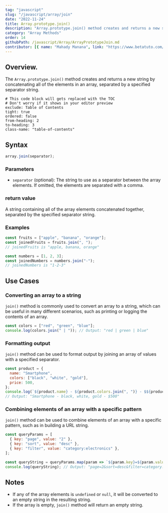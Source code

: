 ```yaml
---
tag: "javascript"
slug: "/javascript/array/join"
date: "2022-11-24"
title: Array.prototype.join()
description: "Array.prototype.join() method creates and returns a new string by concatenating all of the elements in an array, separated by a specified separator string."
category: "Array Methods"
order: 14
githubPath: /javascript/Array/ArrayPrototypeJoin.md
contributor: [{ name: "Mahady Manana", link: "https://www.betatuto.com/" }]
---
```


## Overview.

The `Array.prototype.join()` method creates and returns a new string by concatenating all of the elements in an array, separated by a specified separator string.


```toc
# This code block will gets replaced with the TOC
# Don't worry if it shows in your editor preview
exclude: Table of Contents
tight: true
ordered: false
from-heading: 2
to-heading: 3
class-name: "table-of-contents"
```


## Syntax

```javascript
array.join(separator);
```

### Parameters

- `separator` (optional): The string to use as a separator between the array elements. If omitted, the elements are separated with a comma.

### return value

A string containing all of the array elements concatenated together, separated by the specified separator string.

### Examples

```javascript
const fruits = ["apple", "banana", "orange"];
const joinedFruits = fruits.join(", ");
// joinedFruits is "apple, banana, orange"

const numbers = [1, 2, 3];
const joinedNumbers = numbers.join("-");
// joinedNumbers is "1-2-3"

```


## Use Cases

### Converting an array to a string

`join()` method is commonly used to convert an array to a string, which can be useful in many different scenarios, such as printing or logging the contents of an array.



```javascript
const colors = ["red", "green", "blue"];
console.log(colors.join(" | ")); // Output: "red | green | blue"
```

### Formatting output


`join()` method can be used to format output by joining an array of values with a specified separator.


```javascript
const product = {
  name: "Smartphone",
  colors: ["black", "white", "gold"],
  price: 500,
};
console.log(`${product.name} - ${product.colors.join(", ")} - $${product.price}`);
// Output: "Smartphone - black, white, gold - $500"
```

### Combining elements of an array with a specific pattern


`join()` method can be used to combine elements of an array with a specific pattern, such as in building a URL string.


```javascript
const queryParams = [
  { key: "page", value: "2" },
  { key: "sort", value: "desc" },
  { key: "filter", value: "category:electronics" },
];

const queryString = queryParams.map(param => `${param.key}=${param.value}`).join("&");
console.log(queryString); // Output: "page=2&sort=desc&filter=category:electronics"
```

## Notes

- If any of the array elements is `undefined` or `null`, it will be converted to an empty string in the resulting string.
- If the array is empty, `join()` method will return an empty string.

